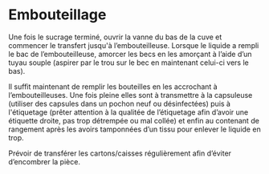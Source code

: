 # Embouteillage

Une fois le sucrage terminé, ouvrir la vanne du bas de la cuve et commencer le transfert jusqu'à l’embouteilleuse.
Lorsque le liquide a rempli le bac de l’embouteilleuse, amorcer les becs en les amorçant  à l’aide d’un tuyau souple (aspirer par le trou sur le bec en maintenant celui-ci vers le bas).

Il suffit maintenant de remplir les bouteilles en les accrochant à l’embouteilleuses. Une fois pleine elles sont à transmettre à la capsuleuse (utiliser des capsules dans un pochon neuf ou désinfectées) puis à l'étiquetage (prêter attention à la qualitée de l’étiquetage afin d’avoir une étiquette droite, pas trop détrempée ou mal collée) et enfin au contenant de rangement après les avoirs tamponnées d’un tissu pour enlever le liquide en trop.

Prévoir de transférer les cartons/caisses régulièrement afin d’éviter d’encombrer la pièce.
